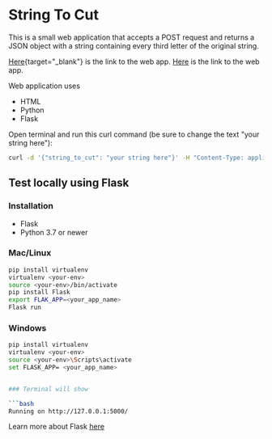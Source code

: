 # String To Cut

This is a small web application that accepts a POST request and returns a JSON object with a string containing
every third letter of the original string.

[Here](https://rosita-flask-app.glitch.me/){target="_blank"} is the link to the web app.
<a href="https://rosita-flask-app.glitch.me/" target="_blank">Here</a> is the link to the web app.


Web application uses
- HTML
- Python
- Flask


Open terminal and run this curl command (be sure to change the text "your string here"):

```bash
curl -d '{"string_to_cut": "your string here"}' -H "Content-Type: application/json" -X POST http://rosita-flask-app.glitch.me/test
```


## Test locally using Flask


### Installation
- Flask
- Python 3.7 or newer

### Mac/Linux 
```bash
pip install virtualenv
virtualenv <your-env>
source <your-env>/bin/activate
pip install Flask 
export FLAK_APP=<your_app_name>
Flask run
```

### Windows 
```bash
pip install virtualenv
virtualenv <your-env>
source <your-env>\Scripts\activate
set FLASK_APP= <your_app_name>


### Terminal will show

```bash
Running on http://127.0.0.1:5000/
```

Learn more about Flask [here](https://flask.palletsprojects.com/en/2.1.x/)
